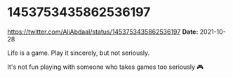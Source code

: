 # 1453753435862536197
https://twitter.com/AliAbdaal/status/1453753435862536197
**Date:** 2021-10-28

Life is a game. Play it sincerely, but not seriously.

It's not fun playing with someone who takes games too seriously 🎮
